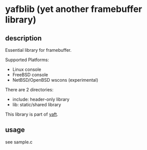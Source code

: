 # yafblib (yet another framebuffer library)

## description

Essential library for framebuffer.

Supported Platforms:

-	Linux console
-	FreeBSD console
-	NetBSD/OpenBSD wscons (experimental)

There are 2 directories:

-	include: header-only library
-	lib: static/shared library

This library is part of [yaft](https://github.com/uobikiemukot/yaft/).

## usage

see sample.c
